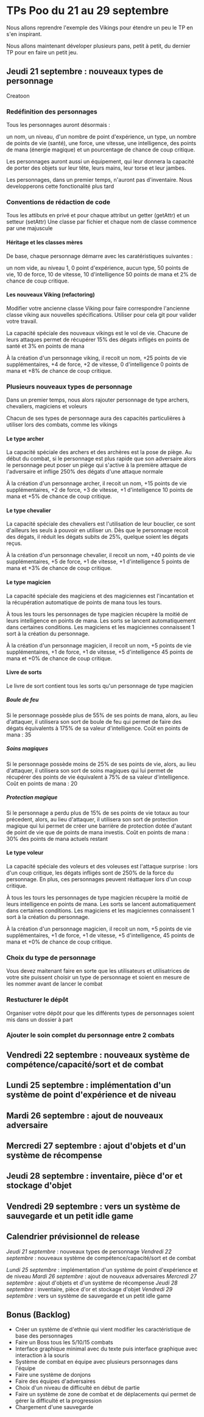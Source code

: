 # TPs Poo du 21 au 29 septembre

Nous allons reprendre l'exemple des Vikings pour étendre un peu le TP en s'en inspirant.

Nous allons maintenant déveloper plusieurs pans, petit à petit, du dernier TP pour en faire un petit jeu.

## Jeudi 21 septembre : nouveaux types de personnage
Creatoon
### Redéfinition des personnages

Tous les personnages auront désormais :

un nom, un niveau, d'un nombre de point d'expérience, un type, un nombre de points de vie (santé), une force, une vitesse, une intelligence, des points de mana (énergie magique) et un pourcentage de chance de coup critique.

Les personnages auront aussi un équipement, qui leur donnera la capacité de porter des objets sur leur tête, leurs mains, leur torse et leur jambes.

Les personnages, dans un premier temps, n'auront pas d'inventaire. Nous developperons cette fonctionalité plus tard

### Conventions de rédaction de code

Tous les attibuts en privé et pour chaque attribut un getter (getAttr) et un setteur (setAttr)
Une classe par fichier et chaque nom de classe commence par une majuscule

#### Héritage et les classes mères

De base, chaque personnage démarre avec les caratéristiques suivantes :

un nom vide, au niveau 1, 0 point d'expérience, aucun type, 50 points de vie, 10 de force, 10 de vitesse, 10 d'intelligence 50 points de mana et 2% de chance de coup critique.

#### Les nouveaux Viking (refactoring)

Modifier votre ancienne classe Viking pour faire correspondre l'ancienne classe viking aux nouvelles spécifications. Utiliser pour cela git pour valider votre travail.

La capacité spéciale des nouveaux vikings est le vol de vie. Chacune de leurs attaques permet de récupérer 15% des dégats infligés en points de santé et 3% en points de mana

À la création d'un personnage viking, il recoit un nom, +25 points de vie supplémentaires, +4 de force, +2 de vitesse, 0 d'intelligence 0 points de mana et +8% de chance de coup critique.

### Plusieurs nouveaux types de personnage

Dans un premier temps, nous alors rajouter personnage de type archers, chevaliers, magiciens et voleurs

Chacun de ses types de personnage aura des capacités particulières à utiliser lors des combats, comme les vikings

#### Le type archer

La capacité spéciale des archers et des archères est la pose de piège. Au début du combat, si le personnage est plus rapide que son adversaire alors le personnage peut poser un piège qui s'active à la première attaque de l'adversaire et inflige 250% des dégats d'une attaque normale

À la création d'un personnage archer, il recoit un nom, +15 points de vie supplémentaires, +2 de force, +3 de vitesse, +1 d'intelligence 10 points de mana et +5% de chance de coup critique.

#### Le type chevalier

La capacité spéciale des chevaliers est l'utilisation de leur bouclier, ce sont d'ailleurs les seuls à pouvoir en utiliser un. Dès que le personnage recoit des dégats, il réduit les dégats subits de 25%, quelque soient les dégats reçus.

À la création d'un personnage chevalier, il recoit un nom, +40 points de vie supplémentaires, +5 de force, +1 de vitesse, +1 d'intelligence 5 points de mana et +3% de chance de coup critique.

#### Le type magicien

La capacité spéciale des magiciens et des magiciennes est l'incantation et la récupération automatique de points de mana tous les tours.

À tous les tours les personnages de type magicien récupère la moitié de leurs intelligence en points de mana. Les sorts se lancent automatiquement dans certaines conditions. Les magiciens et les magiciennes connaissent 1 sort à la création du personnage.

À la création d'un personnage magicien, il recoit un nom, +5 points de vie supplémentaires, +1 de force, +1 de vitesse, +5 d'intelligence 45 points de mana et +0% de chance de coup critique.

#### Livre de sorts

Le livre de sort contient tous les sorts qu'un personnage de type magicien

##### Boule de feu

Si le personnage possède plus de 55% de ses points de mana, alors, au lieu d'attaquer, il utilisera son sort de boule de feu qui permet de faire des dégats équivalents à 175% de sa valeur d'intelligence. Coût en points de mana : 35

##### Soins magiques

Si le personnage possède moins de 25% de ses points de vie, alors, au lieu d'attaquer, il utilisera son sort de soins magiques qui lui permet de récupérer des points de vie équivalent à 75% de sa valeur d'intelligence. Coût en points de mana : 20

##### Protection magique

Si le personnage a perdu plus de 15% de ses points de vie totaux au tour précedent, alors, au lieu d'attaquer, il utilisera son sort de protection magique qui lui permet de créer une barrière de protection dotée d'autant de point de vie que de points de mana investis. Coût en points de mana : 30% des points de mana actuels restant

#### Le type voleur

La capacité spéciale des voleurs et des voleuses est l'attaque surprise : lors d'un coup critique, les dégats infligés sont de 250% de la force du personnage. En plus, ces personnages peuvent réattaquer lors d'un coup critique.

À tous les tours les personnages de type magicien récupère la moitié de leurs intelligence en points de mana. Les sorts se lancent automatiquement dans certaines conditions. Les magiciens et les magiciennes connaissent 1 sort à la création du personnage.

À la création d'un personnage magicien, il recoit un nom, +5 points de vie supplémentaires, +1 de force, +1 de vitesse, +5 d'intelligence, 45 points de mana et +0% de chance de coup critique.

### Choix du type de personnage

Vous devez maitenant faire en sorte que les utilisateurs et utilisatrices de votre site puissent choisir un type de personnage et soient en mesure de les nommer avant de lancer le combat

### Restucturer le dépôt

Organiser votre dépôt pour que les différents types de personnages soient mis dans un dossier à part

### Ajouter le soin complet du personnage entre 2 combats

## Vendredi 22 septembre : nouveaux système de compétence/capacité/sort et de combat

## Lundi 25 septembre : implémentation d'un système de point d'expérience et de niveau

## Mardi 26 septembre : ajout de nouveaux adversaire

## Mercredi 27 septembre : ajout d'objets et d'un système de récompense

## Jeudi 28 septembre : inventaire, pièce d'or et stockage d'objet

## Vendredi 29 septembre : vers un système de sauvegarde et un petit idle game

## Calendrier prévisionnel de release

_Jeudi 21 septembre_ : nouveaux types de personnage
_Vendredi 22 septembre_ : nouveaux système de compétence/capacité/sort et de combat

_Lundi 25 septembre_ : implémentation d'un système de point d'expérience et de niveau
_Mardi 26 septembre_ : ajout de nouveaux adversaires
_Mercredi 27 septembre_ : ajout d'objets et d'un système de récompense
_Jeudi 28 septembre_ : inventaire, pièce d'or et stockage d'objet
_Vendredi 29 septembre_ : vers un système de sauvegarde et un petit idle game

## Bonus (Backlog)

- Créer un système de d'ethnie qui vient modifier les caractéristique de base des personnages
- Faire un Boss tous les 5/10/15 combats
- Interface graphique minimal avec du texte puis interface graphique avec interaction à la souris
- Système de combat en équipe avec plusieurs personnages dans l'équipe
- Faire une système de donjons
- Faire des équipes d'adversaires
- Choix d'un niveau de difficulté en début de partie
- Faire un système de zone de combat et de déplacements qui permet de gérer la difficulté et la progression
- Chargement d'une sauvegarde
